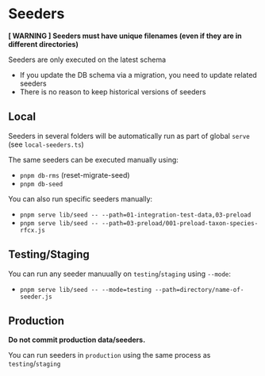 # Seeders

**[ WARNING ] Seeders must have unique filenames (even if they are in different directories)**

Seeders are only executed on the latest schema
- If you update the DB schema via a migration, you need to update related seeders
- There is no reason to keep historical versions of seeders

## Local

Seeders in several folders will be automatically run as part of global `serve` (see `local-seeders.ts`)

The same seeders can be executed manually using:

- `pnpm db-rms` (reset-migrate-seed)  
- `pnpm db-seed`

You can also run specific seeders manually:

- `pnpm serve lib/seed -- --path=01-integration-test-data,03-preload`  
- `pnpm serve lib/seed -- --path=03-preload/001-preload-taxon-species-rfcx.js`

## Testing/Staging

You can run any seeder manuually on `testing`/`staging` using `--mode`:

- `pnpm serve lib/seed -- --mode=testing --path=directory/name-of-seeder.js`

## Production

**Do not commit production data/seeders.**

You can run seeders in `production` using the same process as `testing`/`staging`
